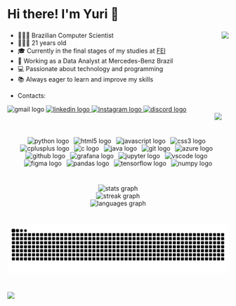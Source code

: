 <br clear="both">

<h1 align="left">Hi there! I'm Yuri 👋</h1>

###

<img align="right" height="240" src="https://camo.githubusercontent.com/a615ccee1fede08a3322b260a6c9b09fa7c9d76bb410469650b284ebebcaef57/68747470733a2f2f692e70696e696d672e636f6d2f6f726967696e616c732f65382f66342f35332f65386634353334363961336563393765636433353464663436356437333931332e676966"  />

###
<ul>
  <li>👨🏻‍💻 Brazilian Computer Scientist</li>
  <li>🙇🏻‍♂️ 21 years old</li>
  <li>🎓 Currently in the final stages of my studies at <a href="https://portal.fei.edu.br/">FEI</a></li>
  <li>💼 Working as a Data Analyst at Mercedes-Benz Brazil</li>
  <li>💻 Passionate about technology and programming</li>
  <li>📚 Always eager to learn and improve my skills</li>
</ul>

<ul>
  <li>Contacts:</li>
</ul>

<div align="left">
  <img src="https://raw.githubusercontent.com/maurodesouza/profile-readme-generator/master/src/assets/icons/social/gmail/default.svg" width="42" height="30" alt="gmail logo"  />
  <a href="https://www.linkedin.com/in/yuri-popic-34966314a/" target="_blank">
    <img src="https://raw.githubusercontent.com/maurodesouza/profile-readme-generator/master/src/assets/icons/social/linkedin/default.svg" width="42" height="30" alt="linkedin logo"  />
  </a>
  <a href="https://www.instagram.com/yuripopic/" target="_blank">
    <img src="https://raw.githubusercontent.com/maurodesouza/profile-readme-generator/master/src/assets/icons/social/instagram/default.svg" width="42" height="30" alt="instagram logo"  />
  </a>
  <a href="https://discord.com/users/yuripopic" target="_blank">
    <img src="https://raw.githubusercontent.com/maurodesouza/profile-readme-generator/master/src/assets/icons/social/discord/default.svg" width="42" height="30" alt="discord logo"  />
  </a>
</div>

<img align="right" src="https://user-images.githubusercontent.com/74038190/212284100-561aa473-3905-4a80-b561-0d28506553ee.gif"  />

<br>
<br clear="both">

<div align="center">
  <img src="https://img.shields.io/badge/Python-3776AB?logo=python&logoColor=white&style=for-the-badge" height="24" alt="python logo"  />
  <img width="3" />
  <img src="https://img.shields.io/badge/HTML5-E34F26?logo=html5&logoColor=white&style=for-the-badge" height="24" alt="html5 logo"  />
  <img width="3" />
  <img src="https://img.shields.io/badge/JavaScript-F7DF1E?logo=javascript&logoColor=black&style=for-the-badge" height="24" alt="javascript logo"  />
  <img width="3" />
  <img src="https://img.shields.io/badge/CSS3-1572B6?logo=css3&logoColor=white&style=for-the-badge" height="24" alt="css3 logo"  />
  <img width="3" />
  <img src="https://img.shields.io/badge/C++-00599C?logo=cplusplus&logoColor=white&style=for-the-badge" height="24" alt="cplusplus logo"  />
  <img width="3" />
  <img src="https://img.shields.io/badge/C-A8B9CC?logo=c&logoColor=black&style=for-the-badge" height="24" alt="c logo"  />
  <img width="3" />
  <img src="https://skillicons.dev/icons?i=java" height="24" alt="java logo"  />
  <img width="3" />
  <img src="https://img.shields.io/badge/Git-F05032?logo=git&logoColor=white&style=for-the-badge" height="24" alt="git logo"  />
  <img width="3" />
  <img src="https://img.shields.io/badge/Microsoft Azure-0078D4?logo=microsoftazure&logoColor=white&style=for-the-badge" height="24" alt="azure logo"  />
  <img width="3" />
  <img src="https://img.shields.io/badge/GitHub-181717?logo=github&logoColor=white&style=for-the-badge" height="24" alt="github logo"  />
  <img width="3" />
  <img src="https://img.shields.io/badge/Grafana-F46800?logo=grafana&logoColor=black&style=for-the-badge" height="24" alt="grafana logo"  />
  <img width="3" />
  <img src="https://img.shields.io/badge/Jupyter-F37626?logo=jupyter&logoColor=black&style=for-the-badge" height="24" alt="jupyter logo"  />
  <img width="3" />
  <img src="https://img.shields.io/badge/Visual Studio Code-007ACC?logo=visualstudiocode&logoColor=white&style=for-the-badge" height="24" alt="vscode logo"  />
  <img width="3" />
  <img src="https://img.shields.io/badge/Figma-F24E1E?logo=figma&logoColor=white&style=for-the-badge" height="24" alt="figma logo"  />
  <img width="3" />
  <img src="https://img.shields.io/badge/pandas-150458?logo=pandas&logoColor=white&style=for-the-badge" height="24" alt="pandas logo"  />
  <img width="3" />
  <img src="https://img.shields.io/badge/TensorFlow-FF6F00?logo=tensorflow&logoColor=black&style=for-the-badge" height="24" alt="tensorflow logo"  />
  <img width="3" />
  <img src="https://img.shields.io/badge/NumPy-013243?logo=numpy&logoColor=white&style=for-the-badge" height="24" alt="numpy logo"  />
</div>

###

<br clear="both">

<div align="center">
  <img src="https://github-readme-stats.vercel.app/api?username=yuripopic&hide_title=false&hide_rank=false&show_icons=true&include_all_commits=true&count_private=true&disable_animations=false&theme=dracula&locale=en&hide_border=false" height="159" alt="stats graph" /> <br>
  <img src="https://streak-stats.demolab.com?user=yuripopic&locale=en&mode=daily&theme=dracula&hide_border=false&border_radius=5" height="150" alt="streak graph" /> <br>
  <img src="https://github-readme-stats.vercel.app/api/top-langs?username=yuripopic&locale=en&hide_title=false&layout=compact&card_width=320&langs_count=8&theme=dracula&hide_border=false" height="196" alt="languages graph"  />
</div>

###

<br clear="both">

<img src="https://raw.githubusercontent.com/yuripopic/yuripopic/output/snake.svg" alt="Snake animation" />

###

###

<br clear="both">

<img align="left" src="https://visitor-badge.laobi.icu/badge?page_id=yuripopic.yuripopic&left_text=Profile%20views"  />

###
